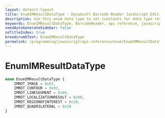 ```yaml
---
layout: default-layout
title: EnumIMResultDataType - Dynamsoft Barcode Reader JavaScript Edition API
description: Use this enum data type to set constants for data type result of barcodes  when using Dynamsoft Barcode Reader JavaScript Edition in your project.
keywords: EnumIMResultDataType, BarcodeReader, api reference, javascript, js
needAutoGenerateSidebar: false
noTitleIndex: true
breadcrumbText: EnumIMResultDataType
permalink: /programming/javascript/api-reference/enum/EnumIMResultDataType.html
---
```



# EnumIMResultDataType

```typescript
enum EnumIMResultDataType {
    IMRDT_IMAGE = 0x01, 
    IMRDT_CONTOUR = 0x02, 
    IMRDT_LINESEGMENT = 0x04, 
    IMRDT_LOCALIZATIONRESULT = 0x08,
    IMRDT_REGIONOFINTEREST = 0x10,
    IMRDT_QUADRILATERAL = 0x20
}
```
